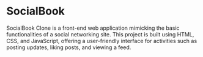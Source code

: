 # SocialBook
SocialBook Clone is a front-end web application mimicking the basic functionalities of a social networking site. This project is built using HTML, CSS, and JavaScript, offering a user-friendly interface for activities such as posting updates, liking posts, and viewing a feed.
